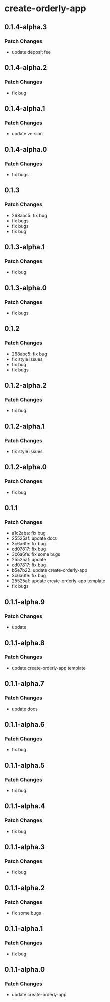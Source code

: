 # create-orderly-app

## 0.1.4-alpha.3

### Patch Changes

- update deposit fee

## 0.1.4-alpha.2

### Patch Changes

- fix bug

## 0.1.4-alpha.1

### Patch Changes

- update version

## 0.1.4-alpha.0

### Patch Changes

- fix bugs

## 0.1.3

### Patch Changes

- 268abc5: fix bug
- fix bugs
- fix bugs
- fix bug

## 0.1.3-alpha.1

### Patch Changes

- fix bug

## 0.1.3-alpha.0

### Patch Changes

- fix bugs

## 0.1.2

### Patch Changes

- 268abc5: fix bug
- fix style issues
- fix bug
- fix bugs

## 0.1.2-alpha.2

### Patch Changes

- fix bug

## 0.1.2-alpha.1

### Patch Changes

- fix style issues

## 0.1.2-alpha.0

### Patch Changes

- fix bug

## 0.1.1

### Patch Changes

- a1c2aba: fix bug
- 25525af: update docs
- 3c6a6fe: fix bug
- cd07817: fix bug
- 3c6a6fe: fix some bugs
- 25525af: update
- cd07817: fix bug
- b5e7b22: update create-orderly-app
- 3c6a6fe: fix bug
- 25525af: update create-orderly-app template
- fix bugs

## 0.1.1-alpha.9

### Patch Changes

- update

## 0.1.1-alpha.8

### Patch Changes

- update create-orderly-app template

## 0.1.1-alpha.7

### Patch Changes

- update docs

## 0.1.1-alpha.6

### Patch Changes

- fix bug

## 0.1.1-alpha.5

### Patch Changes

- fix bug

## 0.1.1-alpha.4

### Patch Changes

- fix bug

## 0.1.1-alpha.3

### Patch Changes

- fix bug

## 0.1.1-alpha.2

### Patch Changes

- fix some bugs

## 0.1.1-alpha.1

### Patch Changes

- fix bug

## 0.1.1-alpha.0

### Patch Changes

- update create-orderly-app
